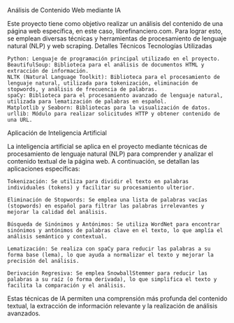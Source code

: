 Análisis de Contenido Web mediante IA

Este proyecto tiene como objetivo realizar un análisis del contenido de una página web específica, en este caso, librefinanciero.com. Para lograr esto, se emplean diversas técnicas y herramientas de procesamiento de lenguaje natural (NLP) y web scraping.
Detalles Técnicos
Tecnologías Utilizadas

    Python: Lenguaje de programación principal utilizado en el proyecto.
    BeautifulSoup: Biblioteca para el análisis de documentos HTML y extracción de información.
    NLTK (Natural Language Toolkit): Biblioteca para el procesamiento de lenguaje natural, utilizada para tokenización, eliminación de stopwords, y análisis de frecuencia de palabras.
    spaCy: Biblioteca para el procesamiento avanzado de lenguaje natural, utilizada para lematización de palabras en español.
    Matplotlib y Seaborn: Bibliotecas para la visualización de datos.
    urllib: Módulo para realizar solicitudes HTTP y obtener contenido de una URL.
  
Aplicación de Inteligencia Artificial

La inteligencia artificial se aplica en el proyecto mediante técnicas de procesamiento de lenguaje natural (NLP) para comprender y analizar el contenido textual de la página web. A continuación, se detallan las aplicaciones específicas:

    Tokenización: Se utiliza para dividir el texto en palabras individuales (tokens) y facilitar su procesamiento ulterior.

    Eliminación de Stopwords: Se emplea una lista de palabras vacías (stopwords) en español para filtrar las palabras irrelevantes y mejorar la calidad del análisis.

    Búsqueda de Sinónimos y Antónimos: Se utiliza WordNet para encontrar sinónimos y antónimos de palabras clave en el texto, lo que amplía el análisis semántico y contextual.

    Lematización: Se realiza con spaCy para reducir las palabras a su forma base (lema), lo que ayuda a normalizar el texto y mejorar la precisión del análisis.

    Derivación Regresiva: Se emplea SnowballStemmer para reducir las palabras a su raíz (o forma derivada), lo que simplifica el texto y facilita la comparación y el análisis.

Estas técnicas de IA permiten una comprensión más profunda del contenido textual, la extracción de información relevante y la realización de análisis avanzados.
